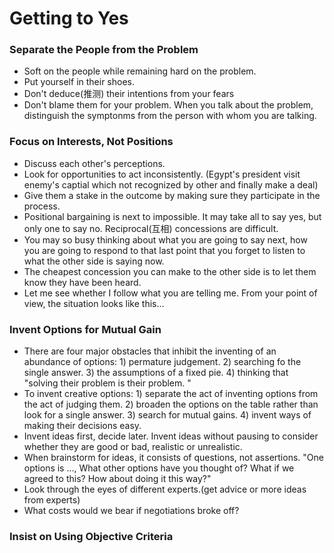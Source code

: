# Getting to Yes

### Separate the People from the Problem


- Soft on the people while remaining hard on the problem. 
- Put yourself in their shoes.
- Don't deduce(推测) their intentions from your fears
- Don't blame them for your problem. When you talk about the problem, distinguish the symptonms from the person with whom you are talking. 



### Focus on Interests, Not Positions

- Discuss each other's perceptions. 
- Look for opportunities to act inconsistently. (Egypt's president visit enemy's captial which not recognized by other and finally make a deal)
- Give them a stake in the outcome by making sure they participate in the process.
- Positional bargaining is next to impossible. It may take all to say yes, but only one to say no. Reciprocal(互相) concessions are difficult. 
- You may so busy thinking about what you are going to say next, how you are going to respond to that last point that you forget to listen to what the other side is saying now. 
- The cheapest concession you can make to the other side is to let them know they have been heard.
- Let me see whether I follow what you are telling me. From your point of view, the situation looks like this...

### Invent Options for Mutual Gain

- There are four major obstacles that inhibit the inventing of an abundance of options: 1) permature judgement. 2) searching fo the single answer. 3) the assumptions of a fixed pie. 4) thinking that "solving their problem is their problem. "
- To invent creative options: 1) separate the act of inventing options from the act of judging them. 2) broaden the options on the table rather than look for a single answer. 3) search for mutual gains. 4) invent ways of making their decisions easy. 
- Invent ideas first, decide later. Invent ideas without pausing to consider whether they are good or bad, realistic or unrealistic. 
- When brainstorm for ideas, it consists of questions, not assertions. "One options is ..., What other options have you thought of? What if we agreed to this? How about doing it this way?"
- Look through the eyes of different experts.(get advice or more ideas from experts)
- What costs would we bear if negotiations broke off?

### Insist on Using Objective Criteria
